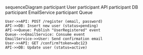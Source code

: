 sequenceDiagram
    participant User
    participant API
    participant DB
    participant EmailService
    participant Queue

    User->>API: POST /register (email, password)
    API->>DB: Insert new user (status=pending)
    API->>Queue: Publish "UserRegistered" event
    Queue-->>EmailService: Consume event
    EmailService->>User: Send confirmation email
    User->>API: GET /confirm?token=abc123
    API->>DB: Update user (status=active)
